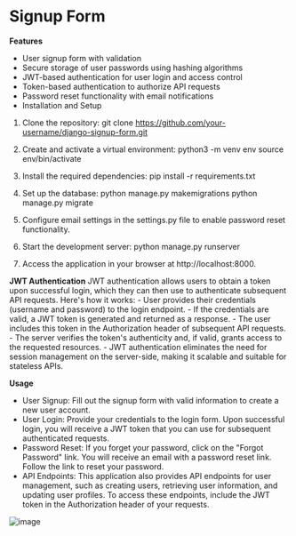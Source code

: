 # Signup Form

**Features**

* User signup form with validation
* Secure storage of user passwords using hashing algorithms
* JWT-based authentication for user login and access control
* Token-based authentication to authorize API requests
* Password reset functionality with email notifications
* Installation and Setup

1. Clone the repository:
  git clone https://github.com/your-username/django-signup-form.git

2. Create and activate a virtual environment:
  python3 -m venv env
  source env/bin/activate

3. Install the required dependencies:
  pip install -r requirements.txt

4. Set up the database:
  python manage.py makemigrations
  python manage.py migrate

5. Configure email settings in the settings.py file to enable password reset functionality.
  
6. Start the development server:
  python manage.py runserver
  
7. Access the application in your browser at http://localhost:8000.

**JWT Authentication**
JWT authentication allows users to obtain a token upon successful login, which they can then use to authenticate subsequent API requests. Here's how it works:
    - User provides their credentials (username and password) to the login endpoint.
    - If the credentials are valid, a JWT token is generated and returned as a response.
    - The user includes this token in the Authorization header of subsequent API requests.
    - The server verifies the token's authenticity and, if valid, grants access to the requested resources.
    - JWT authentication eliminates the need for session management on the server-side, making it scalable and suitable for stateless APIs.

**Usage**
* User Signup: Fill out the signup form with valid information to create a new user account.
* User Login: Provide your credentials to the login form. Upon successful login, you will receive a JWT token that you can use for subsequent authenticated requests.
* Password Reset: If you forget your password, click on the "Forgot Password" link. You will receive an email with a password reset link. Follow the link to reset your password.
* API Endpoints: This application also provides API endpoints for user management, such as creating users, retrieving user information, and updating user profiles. To access these endpoints, include the JWT token in the Authorization header of your requests.

![image](https://github.com/Dhruvpatel1804/signup_form/assets/97275086/e8f6d0ca-f1a5-49ee-945e-839c4c82571a)

